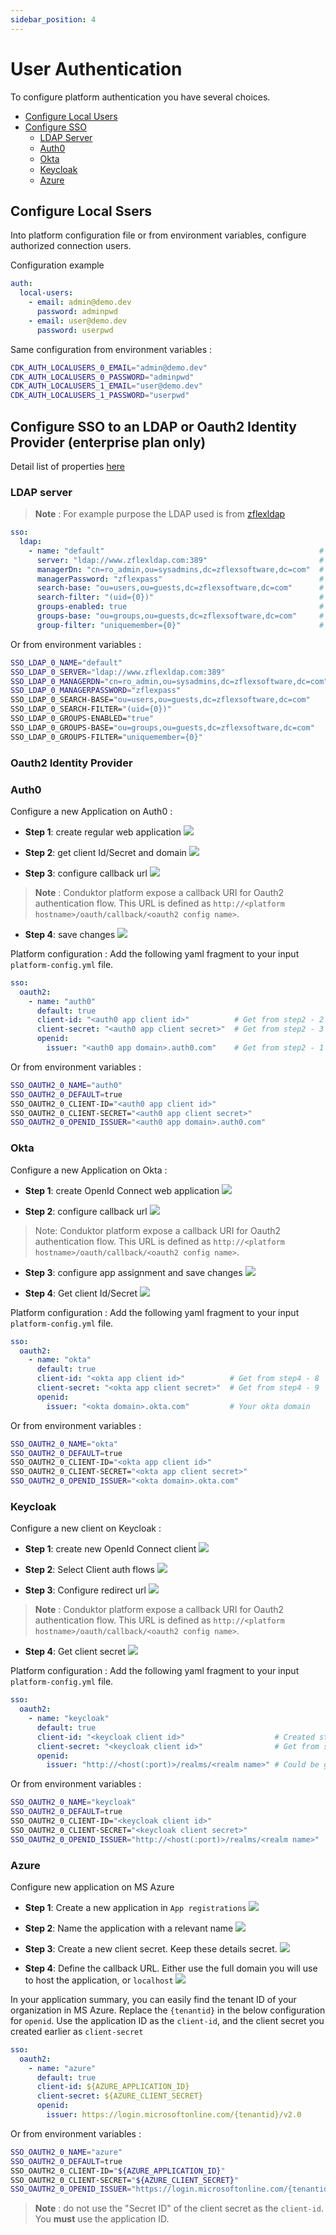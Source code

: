 ```yaml
---
sidebar_position: 4
---
```


# User Authentication
To configure platform authentication you have several choices.

 - [Configure Local Users](#configure-local-users)
 - [Configure SSO](#configure-sso-to-an-ldap-or-oauth2-identity-provider-enterprise-plan-only)
    - [LDAP Server](#ldap-server)
    - [Auth0](#auth0)
    - [Okta](#okta)
    - [Keycloak](#keycloak)
    - [Azure](#azure)

## Configure Local Ssers 
Into platform configuration file or from environment variables, configure authorized connection users.

Configuration example 
```yaml
auth:
  local-users:
    - email: admin@demo.dev
      password: adminpwd
    - email: user@demo.dev
      password: userpwd
```

Same configuration from environment variables : 
```bash
CDK_AUTH_LOCALUSERS_0_EMAIL="admin@demo.dev"
CDK_AUTH_LOCALUSERS_0_PASSWORD="adminpwd"
CDK_AUTH_LOCALUSERS_1_EMAIL="user@demo.dev"
CDK_AUTH_LOCALUSERS_1_PASSWORD="userpwd"
```

## Configure SSO to an LDAP or Oauth2 Identity Provider (**enterprise plan only**)

Detail list of properties [here](./env-variables#sso-properties)

### LDAP server

> **Note** : For example purpose the LDAP used is from [zflexldap](https://www.zflexldapadministrator.com/index.php/blog/82-free-online-ldap)

```yaml
sso:
  ldap:
    - name: "default"                                                # Custom name for ldap connection
      server: "ldap://www.zflexldap.com:389"                         # LDAP server URI with port
      managerDn: "cn=ro_admin,ou=sysadmins,dc=zflexsoftware,dc=com"  # Bind DN 
      managerPassword: "zflexpass"                                   # Bind Password
      search-base: "ou=users,ou=guests,dc=zflexsoftware,dc=com"      # Base DN to search for users
      search-filter: "(uid={0})"                                     # Search filter 
      groups-enabled: true                                           # Enable group search
      groups-base: "ou=groups,ou=guests,dc=zflexsoftware,dc=com"     # Base DN to search for groups
      group-filter: "uniquemember={0}"                               # Group search filter
```

Or from environment variables : 
```bash
SSO_LDAP_0_NAME="default"
SSO_LDAP_0_SERVER="ldap://www.zflexldap.com:389"
SSO_LDAP_0_MANAGERDN="cn=ro_admin,ou=sysadmins,dc=zflexsoftware,dc=com"
SSO_LDAP_0_MANAGERPASSWORD="zflexpass"
SSO_LDAP_0_SEARCH-BASE="ou=users,ou=guests,dc=zflexsoftware,dc=com"
SSO_LDAP_0_SEARCH-FILTER="(uid={0})" 
SSO_LDAP_0_GROUPS-ENABLED="true"
SSO_LDAP_0_GROUPS-BASE="ou=groups,ou=guests,dc=zflexsoftware,dc=com"
SSO_LDAP_0_GROUPS-FILTER="uniquemember={0}" 
```

### Oauth2 Identity Provider

### Auth0
Configure a new Application on Auth0 :

- **Step 1**: create regular web application
![](./assets/auth0-app-step1.png)

- **Step 2**: get client Id/Secret and domain
![](./assets/auth0-app-step2.png)

- **Step 3**: configure callback url
![](./assets/auth0-app-step3.png)

> **Note** : Conduktor platform expose a callback URI for Oauth2 authentication flow. 
>This URL is defined as `http://<platform hostname>/oauth/callback/<oauth2 config name>`.

- **Step 4**: save changes
![](./assets/auth0-app-step4.png)

Platform configuration : 
Add the following yaml fragment to your input `platform-config.yml` file.
```yaml
sso:
  oauth2:
    - name: "auth0"
      default: true
      client-id: "<auth0 app client id>"          # Get from step2 - 2
      client-secret: "<auth0 app client secret>"  # Get from step2 - 3
      openid:
        issuer: "<auth0 app domain>.auth0.com"    # Get from step2 - 1 
```

Or from environment variables : 
```bash
SSO_OAUTH2_0_NAME="auth0"
SSO_OAUTH2_0_DEFAULT=true
SSO_OAUTH2_0_CLIENT-ID="<auth0 app client id>" 
SSO_OAUTH2_0_CLIENT-SECRET="<auth0 app client secret>" 
SSO_OAUTH2_0_OPENID_ISSUER="<auth0 app domain>.auth0.com"
```

### Okta
Configure a new Application on Okta :

- **Step 1**: create OpenId Connect web application
![](./assets/okta-app-step1.png)

- **Step 2**: configure callback url
![](./assets/okta-app-step2.png)

> Note: Conduktor platform expose a callback URI for Oauth2 authentication flow. 
>This URL is defined as `http://<platform hostname>/oauth/callback/<oauth2 config name>`.

- **Step 3**: configure app assignment and save changes
![](./assets/okta-app-step3.png)

- **Step 4**: Get client Id/Secret
![](./assets/okta-app-step4.png)

Platform configuration :
Add the following yaml fragment to your input `platform-config.yml` file.
```yaml
sso:
  oauth2:
    - name: "okta"
      default: true
      client-id: "<okta app client id>"          # Get from step4 - 8
      client-secret: "<okta app client secret>"  # Get from step4 - 9
      openid:
        issuer: "<okta domain>.okta.com"         # Your okta domain
```

Or from environment variables : 
```bash
SSO_OAUTH2_0_NAME="okta"
SSO_OAUTH2_0_DEFAULT=true
SSO_OAUTH2_0_CLIENT-ID="<okta app client id>" 
SSO_OAUTH2_0_CLIENT-SECRET="<okta app client secret>" 
SSO_OAUTH2_0_OPENID_ISSUER="<okta domain>.okta.com"
```

### Keycloak
Configure a new client on Keycloak :

- **Step 1**: create new OpenId Connect client
![](./assets/keycloak-app-step1.png)


- **Step 2**: Select Client auth flows 
![](./assets/keycloak-app-step2.png)


- **Step 3**: Configure redirect url 
![](./assets/keycloak-app-step3.png)

> **Note** : Conduktor platform expose a callback URI for Oauth2 authentication flow. 
>This URL is defined as `http://<platform hostname>/oauth/callback/<oauth2 config name>`.

- **Step 4**: Get client secret
![](./assets/keycloak-app-step4.png)


Platform configuration : 
Add the following yaml fragment to your input `platform-config.yml` file.
```yaml
sso:
  oauth2:
    - name: "keycloak"
      default: true
      client-id: "<keycloak client id>"                    # Created step 1 - 2
      client-secret: "<keycloak client id>"                # Get from step 4 - 5
      openid:
        issuer: "http://<host(:port)>/realms/<realm name>" # Could be get from the OpenI Endpoint configuration (.well-known) output on Realm settings page.
```

Or from environment variables : 
```bash
SSO_OAUTH2_0_NAME="keycloak"
SSO_OAUTH2_0_DEFAULT=true
SSO_OAUTH2_0_CLIENT-ID="<keycloak client id>" 
SSO_OAUTH2_0_CLIENT-SECRET="<keycloak client secret>" 
SSO_OAUTH2_0_OPENID_ISSUER="http://<host(:port)>/realms/<realm name>"
```

### Azure
Configure new application on MS Azure

- **Step 1**: Create a new application in `App registrations`
![](./assets/azure-app-step-001.png)

- **Step 2**: Name the application with a relevant name
![](./assets/azure-app-step-002.png)

- **Step 3**: Create a new client secret. Keep these details secret.
![](./assets/azure-app-step-003.png)

- **Step 4**: Define the callback URL. Either use the full domain you will use to host the application, or `localhost`
![](./assets/azure-app-step-004.png)

In your application summary, you can easily find the tenant ID of your organization in MS Azure.
Replace the `{tenantid}` in the below configuration for `openid`.
Use the application ID as the `client-id`, and the client secret you created earlier as `client-secret`

```yaml
sso:
  oauth2:
    - name: "azure"
      default: true
      client-id: ${AZURE_APPLICATION_ID}
      client-secret: ${AZURE_CLIENT_SECRET}
      openid:
        issuer: https://login.microsoftonline.com/{tenantid}/v2.0
```

Or from environment variables : 
```bash
SSO_OAUTH2_0_NAME="azure"
SSO_OAUTH2_0_DEFAULT=true
SSO_OAUTH2_0_CLIENT-ID="${AZURE_APPLICATION_ID}" 
SSO_OAUTH2_0_CLIENT-SECRET="${AZURE_CLIENT_SECRET}" 
SSO_OAUTH2_0_OPENID_ISSUER="https://login.microsoftonline.com/{tenantid}/v2.0"
```

> **Note** : do not use the "Secret ID" of the client secret as the `client-id`. You **must** use the application ID.

